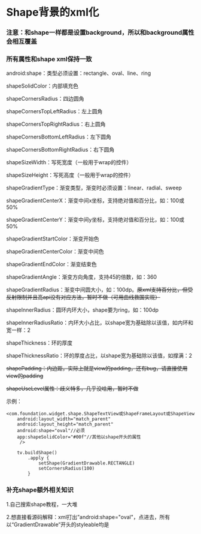 # Shape背景的xml化

### 注意：和shape一样都是设置background，所以和background属性会相互覆盖

### 所有属性和shape xml保持一致

android:shape：类型必须设置：rectangle、oval、line、ring

shapeSolidColor：内部填充色

shapeCornersRadius：四边圆角

shapeCornersTopLeftRadius：左上圆角

shapeCornersTopRightRadius：右上圆角

shapeCornersBottomLeftRadius：左下圆角

shapeCornersBottomRightRadius：右下圆角

shapeSizeWidth：写死宽度（一般用于wrap的控件）

shapeSizeHeight：写死高度（一般用于wrap的控件）

shapeGradientType：渐变类型，渐变时必须设置：linear、radial、sweep

shapeGradientCenterX：渐变中间x坐标，支持绝对值和百分比，如：100或50%

shapeGradientCenterY：渐变中间y坐标，支持绝对值和百分比，如：100或50%

shapeGradientStartColor：渐变开始色

shapeGradientCenterColor：渐变中间色

shapeGradientEndColor：渐变结束色

shapeGradientAngle：渐变方向角度，支持45的倍数，如：360

shapeGradientRadius：渐变中间圆大小，如：100dp。~~原xml支持百分比，但受反射限制并且高api没有对应方法，暂时不做（可用曲线救国实现）~~

shapeInnerRadius：圆环内环大小，shape要为ring，如：100dp

shapeInnerRadiusRatio：内环大小占比，以shape宽为基础除以该值，如内环和宽一样：2

shapeThickness：环的厚度

shapeThicknessRatio：环的厚度占比，以shape宽为基础除以该值，如撑满：2

~~shapePadding：内边距，实际上就是view的padding，还有bug，请直接使用view的padding~~

~~shapeUseLevel属性：歧义特多，几乎没啥用，暂时不做~~

示例：

```
<com.foundation.widget.shape.ShapeTextView或ShapeFrameLayout或ShapeView
    android:layout_width="match_parent"
    android:layout_height="match_parent"
    android:shape="oval"//必须
    app:shapeSolidColor="#00f"//其他以shape开头的属性
     />

    tv.buildShape()
        .apply {
            setShape(GradientDrawable.RECTANGLE)
            setCornersRadius(100)
        }
```

### 补充shape额外相关知识

1.自己搜索shape教程，一大堆

2.想直接看源码解释：xml打出”android:shape="oval"，点进去，所有以“GradientDrawable”开头的styleable均是
